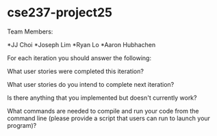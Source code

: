 # cse237-project25

Team Members:

*JJ Choi
*Joseph Lim
*Ryan Lo
*Aaron Hubhachen

For each iteration you should answer the following:

What user stories were completed this iteration?

What user stories do you intend to complete next iteration?

Is there anything that you implemented but doesn't currently work?

What commands are needed to compile and run your code from the command line (please provide a script that users can run to launch your program)?
